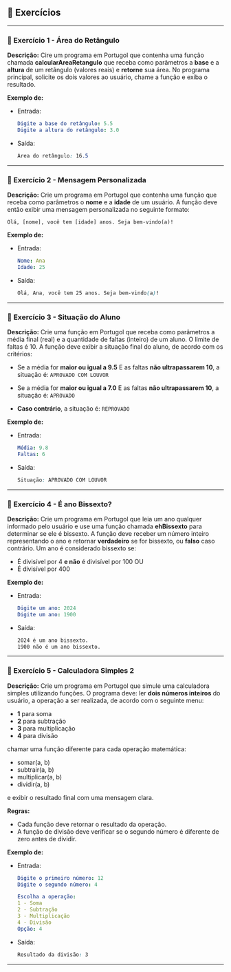 ## 📝 Exercícios 

---

### 🔹 Exercício 1 - Área do Retângulo
**Descrição:** Cire um programa em Portugol que contenha uma função chamada **calcularAreaRetangulo** que receba como parâmetros a **base** e a **altura** de um retângulo (valores reais) e **retorne** sua área. No programa principal, solicite os dois valores ao usuário, chame a função e exiba o resultado.

**Exemplo de:**
- Entrada:
    ```yaml
    Digite a base do retângulo: 5.5
    Digite a altura do retângulo: 3.0
    ```
 
* Saída:
    ```css
    Área do retângulo: 16.5
    ```

---

### 🔹 Exercício 2 - Mensagem Personalizada
**Descrição:** Crie um programa em Portugol que contenha uma função que receba como parâmetros o **nome** e a **idade** de um usuário. A função deve então exibir uma mensagem personalizada no seguinte formato:

`Olá, [nome], você tem [idade] anos. Seja bem-vindo(a)!`

**Exemplo de:**
- Entrada:
    ```yaml
    Nome: Ana
    Idade: 25
    ```
 
* Saída:
    ```css
    Olá, Ana, você tem 25 anos. Seja bem-vindo(a)!
    ```

---

### 🔹 Exercício 3 - Situação do Aluno
**Descrição:** Crie uma função em Portugol que receba como parâmetros a média final (real) e a quantidade de faltas (inteiro) de um aluno. O limite de faltas é 10. A função deve exibir a situação final do aluno, de acordo com os critérios:

- Se a média for **maior ou igual a 9.5** E as faltas **não ultrapassarem 10**, a situação é: `APROVADO COM LOUVOR`

- Se a média for **maior ou igual a 7.0** E as faltas **não ultrapassarem 10**, a situação é: `APROVADO`

- **Caso contrário**, a situação é: `REPROVADO`

**Exemplo de:**
- Entrada:
    ```yaml
    Média: 9.8
    Faltas: 6
    ```
 
* Saída:
    ```css
    Situação: APROVADO COM LOUVOR
    ```

---

### 🔹 Exercício 4 - É ano Bissexto?
**Descrição:** Crie um programa em Portugol que leia um ano qualquer informado pelo usuário e use uma função chamada **ehBissexto** para determinar se ele é bissexto. A função deve receber um número inteiro representando o ano e retornar **verdadeiro** se for bissexto, ou **falso** caso contrário. Um ano é considerado bissexto se:

- É divisível por 4 **e não** é divisível por 100
OU
- É divisível por 400

**Exemplo de:**
- Entrada:
    ```yaml
    Digite um ano: 2024
    Digite um ano: 1900
    ```
 
* Saída:
    ```css
    2024 é um ano bissexto.
    1900 não é um ano bissexto.
    ```

---

### 🔹 Exercício 5 - Calculadora Simples 2
**Descrição:** Crie um programa em Portugol que simule uma calculadora simples utilizando funções. O programa deve: ler **dois números inteiros** do usuário, a operação a ser realizada, de acordo com o seguinte menu: 

- **1** para soma
- **2** para subtração
- **3** para multiplicação
- **4** para divisão

chamar uma função diferente para cada operação matemática:
- somar(a, b)
- subtrair(a, b)
- multiplicar(a, b)
- dividir(a, b)

e exibir o resultado final com uma mensagem clara.

**Regras:**
- Cada função deve retornar o resultado da operação.
- A função de divisão deve verificar se o segundo número é diferente de zero antes de dividir.

**Exemplo de:**
- Entrada:
    ```yaml
    Digite o primeiro número: 12
    Digite o segundo número: 4

    Escolha a operação:
    1 - Soma
    2 - Subtração
    3 - Multiplicação
    4 - Divisão
    Opção: 4
    ```
 
* Saída:
    ```css
    Resultado da divisão: 3
    ```
    
---

